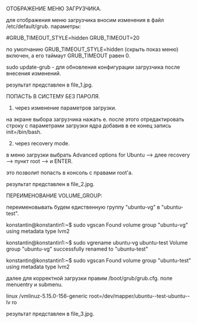 
ОТОБРАЖЕНИЕ МЕНЮ ЗАГРУЗЧИКА.

для отображения меню загрузчика вносим изменения в файл /etc/default/grub. параметры:

#GRUB_TIMEOUT_STYLE=hidden
GRUB_TIMEOUT=20

по умолчанию GRUB_TIMEOUT_STYLE=hidden (скрыть показ меню) включен, а его таймаут GRUB_TIMEOUT равен 0.

sudo update-grub - для обновления конфигурации загрузчика после внесения изменений.

результат представлен в file_1.jpg.


ПОПАСТЬ В СИСТЕМУ БЕЗ ПАРОЛЯ.

1. через изменение параметров загрузки.

на экране выбора загрузчика нажать е. после этого отредактировать строку с параметрами загрузки ядра добавив в ее конец запись init=/bin/bash.


2. через recovery mode.

в меню загрузки выбрать Advanced options for Ubuntu --> длее recovery --> пункт root --> и ENTER.

это позволит попасть в консоль с правами root'a.

результат представлен в file_2.jpg.


ПЕРЕИМЕНОВАНИЕ VOLUME_GROUP:

переименовывать будем едиственную группу "ubuntu-vg" в "ubuntu-test".

konstantin@konstantin1:~$ sudo vgscan
  Found volume group "ubuntu-vg" using metadata type lvm2

konstantin@konstantin1:~$ sudo vgrename ubuntu-vg ubuntu-test
  Volume group "ubuntu-vg" successfully renamed to "ubuntu-test"

konstantin@konstantin1:~$ sudo vgscan
  Found volume group "ubuntu-test" using metadata type lvm2


далее для корректной загрузки правим /boot/grub/grub.cfg. поле menuentry и submenu.

linux   /vmlinuz-5.15.0-156-generic root=/dev/mapper/ubuntu--test-ubuntu--lv ro

результат представлен в file_3.jpg.

















